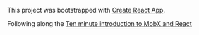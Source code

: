 This project was bootstrapped with [Create React App](https://github.com/facebookincubator/create-react-app).

Following along the [Ten minute introduction to MobX and React](https://mobxjs.github.io/mobx/getting-started.html)
